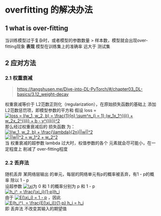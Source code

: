 # overfitting 的解决办法
## 1 what is over-fitting
当训练模型过于复杂时，或者模型的参数数量 > 样本数，模型就会出现over-fitting现象
**表现** 模型在训练集上的准确率 远大于 测试集

## 2 应对方法
### 2.1 权重衰减
> https://tangshusen.me/Dive-into-DL-PyTorch/#/chapter03_DL-basics/3.12_weight-decay 

权重衰减等价于 L2范数正则化（regularization），在原始损失函数的基础上 添加 L2范数惩罚项，即模型参数的平方和 
假设 loss = 
<a href="https://www.codecogs.com/eqnedit.php?latex=loss&space;=&space;l(w_1,&space;w_2,&space;b)&space;=&space;\frac{1}{n}&space;\sum^n_{i&space;=&space;1}&space;(w_1x_1^{(i)}&space;&plus;&space;w_2x_2^{(i)}&space;&plus;&space;b&space;-&space;y^{(i)})^2" target="_blank"><img src="https://latex.codecogs.com/gif.latex?loss&space;=&space;l(w_1,&space;w_2,&space;b)&space;=&space;\frac{1}{n}&space;\sum^n_{i&space;=&space;1}&space;(w_1x_1^{(i)}&space;&plus;&space;w_2x_2^{(i)}&space;&plus;&space;b&space;-&space;y^{(i)})^2" title="loss = l(w_1, w_2, b) = \frac{1}{n} \sum^n_{i = 1} (w_1x_1^{(i)} + w_2x_2^{(i)} + b - y^{(i)})^2" /></a>
<br>
那么经过权重衰减后的 损失函数 为：<br>
<a href="https://www.codecogs.com/eqnedit.php?latex=l(w_1,&space;w_2,&space;b)&space;&plus;&space;\frac{\lambda}{2n}||w||^2" target="_blank"><img src="https://latex.codecogs.com/gif.latex?l(w_1,&space;w_2,&space;b)&space;&plus;&space;\frac{\lambda}{2n}||w||^2" title="l(w_1, w_2, b) + \frac{\lambda}{2n}||w||^2" /></a>
<br>
<a href="https://www.codecogs.com/eqnedit.php?latex=||w||^2&space;=&space;w_1^2&space;&plus;&space;w_2^2" target="_blank"><img src="https://latex.codecogs.com/gif.latex?||w||^2&space;=&space;w_1^2&space;&plus;&space;w_2^2" title="||w||^2 = w_1^2 + w_2^2" /></a>
<br>
当 权重衰减的超参数 lambda 过大时，权值参数的各个 元素就会尽可能小，在一定程度上 削减了 over-fitting程度

### 2.2 丢弃法
随机丢弃 某网络层输出 的单元，每层的网络单元有p的概率被丢弃，有1 - p的概率 除以 1 - p <br>
设超参数 <a href="https://www.codecogs.com/eqnedit.php?latex=\xi" target="_blank"><img src="https://latex.codecogs.com/gif.latex?\xi" title="\xi" /></a>为 0 和 1 的概率分别为 p 和 1 - p <br>
<a href="https://www.codecogs.com/eqnedit.php?latex=h_i^,&space;=&space;\frac{\xi_i}{1-p}h_i" target="_blank"><img src="https://latex.codecogs.com/gif.latex?h_i^,&space;=&space;\frac{\xi_i}{1-p}h_i" title="h_i^, = \frac{\xi_i}{1-p}h_i" /></a> <br>
由于 <a href="https://www.codecogs.com/eqnedit.php?latex=E(\xi_i)&space;=&space;1&space;-&space;p" target="_blank"><img src="https://latex.codecogs.com/gif.latex?E(\xi_i)&space;=&space;1&space;-&space;p" title="E(\xi_i) = 1 - p" /></a> ，因此 <br>
<a href="https://www.codecogs.com/eqnedit.php?latex=E(h_i^),&space;=&space;\frac{E(\xi_i)}{1-p}&space;h_i&space;=&space;h_i" target="_blank"><img src="https://latex.codecogs.com/gif.latex?E(h_i^),&space;=&space;\frac{E(\xi_i)}{1-p}&space;h_i&space;=&space;h_i" title="E(h_i^), = \frac{E(\xi_i)}{1-p} h_i = h_i" /></a> <br>
即 丢弃法 不改变其输入的期望值
